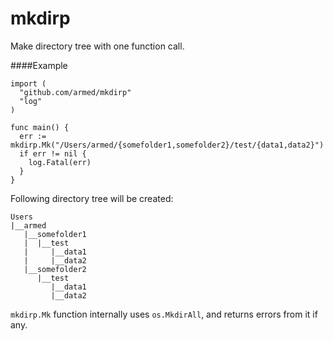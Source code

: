 mkdirp
======

Make directory tree with one function call.

####Example

    import (
      "github.com/armed/mkdirp"
      "log"
    )

    func main() {
      err := mkdirp.Mk("/Users/armed/{somefolder1,somefolder2}/test/{data1,data2}")
      if err != nil {
        log.Fatal(err)
      }
    }

Following directory tree will be created:

    Users
    |__armed
       |__somefolder1
       |  |__test
       |     |__data1
       |     |__data2
       |__somefolder2
          |__test
             |__data1
             |__data2

`mkdirp.Mk` function internally uses `os.MkdirAll`, and returns errors from it if any.
